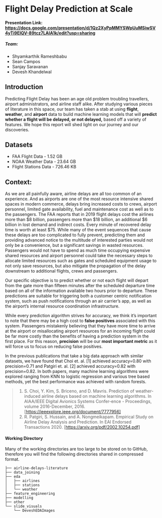 # Flight Delay Prediction at Scale

#### Presentation Link: https://docs.google.com/presentation/d/1Qz2XyPpMMYSWpUuMSiwSV4yTi9EIQV-89tcz7LAIA1k/edit?usp=sharing

##### Team:
* Shyamkarthik Rameshbabu
* Sean Campos 
* Sanjay Saravanan
* Devesh Khandelwal


## Introduction

Predicting Flight Delay has been an age old problem troubling travellers, airport administrators, and airline staff alike. After studying various pieces of literature in this space, our team has taken a stab at using **flight**, **weather**, and **airport** data to build machine learning models that will **predict whether a flight will be delayed, or not delayed,** based off a variety of features. We hope this report will shed light on our journey and our discoveries.

## Datasets

* FAA Flight Data - 1.52 GB
* NOAA Weather Data - 23.64 GB 
* Flight Stations Data - 726.46 KB


## Context:
As we are all painfully aware, airline delays are all too common of an experience.  And as airports are one of the most resource intensive shared spaces in modern commerce, delays bring increased costs to crews, airport personnel, limited gate availability, fuel and maintenance cost as well as to the passengers.  The FAA reports that in 2019 flight delays cost the airlines more than $8 billion, passengers more than $18 billion, an additional $6 billion in lost demand and indirect costs.  Every minute of recovered delay time is worth at least $75.  While many of the event sequences that cause these delays are too complicated to fully prevent, predicting them and providing advanced notice to the multitude of interested parties would not only be a convenience, but a significant savings in wasted resources. Passengers would not have to spend as much time occupying expensive shared resources and airport personnel could take the necessary steps to allocate limited resources such as gates and scheduled equipment usage to not only save resources, but also mitigate the propagation of the delay downstream to additional flights, crews and passengers.

Our specific objective is to predict whether or not each flight will depart from the gate more than fifteen minutes after the scheduled departure time based on all of the information available two hours prior to departure.  These predictions are suitable for triggering both a customer centric notification system, such as push notifications through an air carrier’s app, as well as the airport’s internal resource coordination infrastructure. 

While every prediction algorithm strives for accuracy, we think it’s important to note that there may be a high cost to **false positives** associated with this system.  Passengers mistakenly believing that they have more time to arrive at the airport or misallocating airport resources for an incoming flight could be far more costly than the benefits of having a prediction system in the first place.  For this reason, **precision** will be our **most important metric** as it will force us to focus on reducing false positives.

In the previous publications that take a big data approach with similar datasets, we have found that Choi et. al. [1] achieved accuracy=0.80 with precision=0.71 and Patgiri et. al. [2] achieved accuracy=0.82 with precision=0.82.  In both papers, many machine learning algorithms were explored ranging from KNN to logistic regression and various tree based methods, yet the best performance was achieved with random forests.


> 1. S. Choi, Y. Kim, S. Briceno, and D. Mavris. Prediction of weather-induced airline delays based on machine learning algorithms.  In AIAA/IEEE Digital Avionics Systems Confer-ence - Proceedings, volume 2016-December, 2016. [https://ieeexplore.ieee.org/document/7777956]
> 2. R. Patgiri, S. Hussain, and A. Nongmeikapam. Empirical Study on Airline Delay Analysis and Prediction. In EAI Endorsed Transactions 2020. [https://arxiv.org/pdf/2002.10254.pdf]
> 


#### Working Directory 
Many of the working directories are too large to be stored on to GitHub, therefore you will find the following directories shared in compressed format.

    ├── airline-delays-literature
    ├── data_joining
    ├── eda
    │   ├── airlines
    │   ├── stations
    │   └── weather
    ├── feature_engineering
    ├── modelling
    ├── other
    └── slide_visuals
        └── DeveshEDAImages
